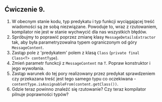 ## Ćwiczenie 9.

1. W obecnym stanie kodu, typ predykatu i typ funkcji wyciągającej treść wiadomości są ze sobą niezwiązane.
   Powoduje to, wraz z rzutowaniem, kompilator nie jest w stanie wychwycić dla nas wszystkich błędów. 
2. Spróbujmy to poprawić poprzez zmianę klasy `MessageDetailsExtractor` tak,
   aby była parametryzowalna typem ograniczonym od góry `MessageContent`.
3. Zastąp pole z 'predykatem' polem z klasą `Class` (`private final Class<T> contentType`).
4. Zmień parametr funckcji z `MessageContent` na `T`.
   Popraw konstruktor i jego wywołania.
5. Zastąp warunek do tej pory realizowany przez predykat sprawdzeniem czy
   przekazana treść jest tego samego typu co oczekiwana - `contentType.isAssignableFrom(content.getClass())`.
6. Gdzie teraz powinno znaleźć się rzutowanie? Czy teraz kompilator pilnuje poprawności typów?

